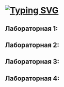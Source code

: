# [![Typing SVG](https://readme-typing-svg.demolab.com?font=Fira+Code&weight=600&pause=1000&random=false&width=435&lines=Big+Data)](https://git.io/typing-svg)
## Лабораторная 1: 
## Лабораторная 2: 
## Лабораторная 3: 
## Лабораторная 4:

